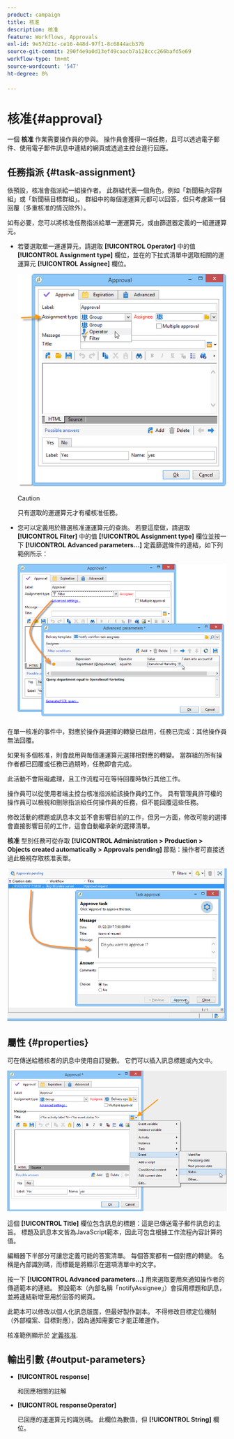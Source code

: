 ```yaml
---
product: campaign
title: 核准
description: 核准
feature: Workflows, Approvals
exl-id: 9e57d21c-ce16-448d-97f1-8c6844acb37b
source-git-commit: 290f4e9a0d13ef49caacb7a128ccc266bafd5e69
workflow-type: tm+mt
source-wordcount: '547'
ht-degree: 0%

---
```


# 核准{#approval}



一個 **核准** 作業需要操作員的參與。 操作員會獲得一項任務，且可以透過電子郵件、使用電子郵件訊息中連結的網頁或透過主控台進行回應。

## 任務指派 {#task-assignment}

依預設，核准會指派給一組操作者。 此群組代表一個角色，例如「新聞稿內容群組」或「新聞稿目標群組」。 群組中的每個運運算元都可以回答，但只考慮第一個回覆（多重核准的情況除外）。

如有必要，您可以將核准任務指派給單一運運算元，或由篩選器定義的一組運運算元。

* 若要選取單一運運算元，請選取 **[!UICONTROL Operator]** 中的值 **[!UICONTROL Assignment type]** 欄位，並在的下拉式清單中選取相關的運運算元 **[!UICONTROL Assignee]** 欄位。

  ![](assets/s_advuser_validation_box_assign.png)

  >[!CAUTION]
  >
  >只有選取的運運算元才有權核准任務。

* 您可以定義用於篩選核准運運算元的查詢。 若要這麼做，請選取 **[!UICONTROL Filter]** 中的值 **[!UICONTROL Assignment type]** 欄位並按一下 **[!UICONTROL Advanced parameters...]** 定義篩選條件的連結，如下列範例所示：

  ![](assets/s_advuser_validation_box_filter.png)

在單一核准的事件中，對應於操作員選擇的轉變已啟用，任務已完成：其他操作員無法回覆。

如果有多個核准，則會啟用與每個運運算元選擇相對應的轉變。 當群組的所有操作者都已回覆或任務已過期時，任務即會完成。

此活動不會阻礙處理，且工作流程可在等待回覆時執行其他工作。

操作員可以從使用者端主控台核准指派給該操作員的工作。 具有管理員許可權的操作員可以檢視和刪除指派給任何操作員的任務，但不能回覆這些任務。

修改活動的標題或訊息本文並不會影響目前的工作，但另一方面，修改可能的選擇會直接影響目前的工作，這會自動繼承新的選擇清單。

**核准** 型別任務可從存取 **[!UICONTROL Administration > Production > Objects created automatically > Approvals pending]** 節點：操作者可直接透過此檢視存取核准表單。

![](assets/s_advuser_validation_from_console.png)

## 屬性 {#properties}

可在傳送給稽核者的訊息中使用自訂變數。 它們可以插入訊息標題或內文中。

![](assets/edit_validation.png)

這個 **[!UICONTROL Title]** 欄位包含訊息的標題：這是已傳送電子郵件訊息的主旨。 標題及訊息本文皆為JavaScript範本，因此可包含根據工作流程內容計算的值。

編輯器下半部分可讓您定義可能的答案清單。 每個答案都有一個對應的轉變。 名稱是內部識別碼，而標籤是將顯示在選項清單中的文字。

按一下 **[!UICONTROL Advanced parameters...]** 用來選取要用來通知操作者的傳遞範本的連結。 預設範本（內部名稱「notifyAssignee」）會採用標題和訊息，並將連結新增至用於回答的網頁。

此範本可以修改以個人化訊息版面，但最好製作副本。 不得修改目標定位機制（外部檔案、目標對應），因為通知需要它才能正確運作。

核准範例顯示於 [定義核准](define-approvals.md).

## 輸出引數 {#output-parameters}

* **[!UICONTROL response]**

  和回應相關的註解

* **[!UICONTROL responseOperator]**

  已回應的運運算元的識別碼。 此欄位為數值，但 **[!UICONTROL String]** 欄位。
